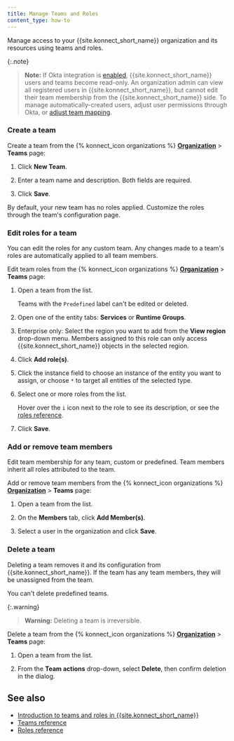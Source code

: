 ```yaml
---
title: Manage Teams and Roles
content_type: how-to
---
```


Manage access to your {{site.konnect_short_name}} organization and its
resources using teams and roles.

{:.note}
> **Note:** If Okta integration is [enabled](/konnect/org-management/okta-idp),
{{site.konnect_short_name}} users and teams become read-only. An organization
admin can view all registered users in {{site.konnect_short_name}}, but cannot
edit their team membership from the {{site.konnect_short_name}} side. To manage
automatically-created users, adjust user permissions through Okta, or
[adjust team mapping](/konnect/org-management/okta-idp/#map-teams-to-groups).

### Create a team

Create a team from the {% konnect_icon organizations %} [**Organization**](https://cloud.konghq.com/organization/) > **Teams** page:

1. Click **New Team**.

1. Enter a team name and description. Both fields are required.

1. Click **Save**.

By default, your new team has no roles applied. Customize the roles through the team's
configuration page.

### Edit roles for a team

You can edit the roles for any custom team. Any changes made to a team's roles
are automatically applied to all team members.

Edit team roles from the {% konnect_icon organizations %} [**Organization**](https://cloud.konghq.com/organization/) > **Teams** page:

1. Open a team from the list.

    Teams with the `Predefined` label can't be edited or deleted.

1. Open one of the entity tabs: **Services** or **Runtime Groups**.

1. Enterprise only: Select the region you want to add from the **View region** drop-down menu. Members assigned to this role can only access {{site.konnect_short_name}} objects in the selected region. 

1. Click **Add role(s)**.

1. Click the instance field to choose an instance of the entity you want to assign, or choose `*` to target all entities of the selected type.

1. Select one or more roles from the list.

    Hover over the `i` icon next to the role to see its description,
    or see the [roles reference](/konnect/org-management/teams-and-roles/roles-reference).

1. Click **Save**.


### Add or remove team members

Edit team membership for any team, custom or predefined.
Team members inherit all roles attributed to the team.

Add or remove team members from the {% konnect_icon organizations %} [**Organization**](https://cloud.konghq.com/organization/) > **Teams** page:

1. Open a team from the list.

1. On the **Members** tab, click **Add Member(s)**.

1. Select a user in the organization and click **Save**.

### Delete a team

Deleting a team removes it and its configuration from
{{site.konnect_short_name}}. If the team has any team members, they will be
unassigned from the team.

You can't delete predefined teams.

{:.warning}
> **Warning:** Deleting a team is irreversible.

Delete a team from the {% konnect_icon organizations %} [**Organization**](https://cloud.konghq.com/organization/) > **Teams** page:

1. Open a team from the list.

1. From the **Team actions** drop-down, select **Delete**, then confirm deletion in the dialog.

## See also

* [Introduction to teams and roles in {{site.konnect_short_name}}](/konnect/org-management/teams-and-roles/)
* [Teams reference](/konnect/org-management/teams-and-roles/teams-reference)
* [Roles reference](/konnect/org-management/teams-and-roles/roles-reference)
